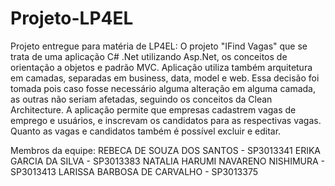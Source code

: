 # Projeto-LP4EL

Projeto entregue para matéria de LP4EL:
O projeto "IFind Vagas" que se trata de uma aplicação C# .Net utilizando Asp.Net, os conceitos de orientação a objetos e padrão MVC.
Aplicação utiliza também arquitetura em camadas, separadas em business, data, model e web. Essa decisão foi tomada pois caso fosse necessário alguma alteração em alguma camada, as outras não seriam afetadas, seguindo os conceitos da Clean Architecture.
A aplicação permite que empresas cadastrem vagas de emprego e usuários, e inscrevam os candidatos para as respectivas vagas. Quanto as vagas e candidatos também é possível excluir e editar.

Membros da equipe:
REBECA DE SOUZA DOS SANTOS - SP3013341
ERIKA GARCIA DA SILVA - SP3013383
NATALIA HARUMI NAVARENO NISHIMURA - SP3013413
LARISSA BARBOSA DE CARVALHO - SP3013375

